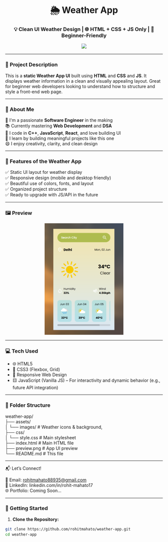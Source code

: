 <!-- 👋 Welcome Header -->
<h1 align="center">🌦️ Weather App </h1>
<h3 align="center">💡 Clean UI Weather Design | 🌐 HTML + CSS + JS Only | 🚀 Beginner-Friendly</h3>

<p align="center">
  <img src="https://readme-typing-svg.herokuapp.com?font=Fira+Code&size=22&pause=1000&color=00FFFF&center=true&vCenter=true&width=440&lines=Weather+UI+App+using+HTML+%26+CSS;Responsive+Design+Only;Beginner-Friendly+Project;Built+with+💖+by+Rohit+Mahato" />
</p>

---

### 📌 Project Description

This is a **static Weather App UI** built using **HTML** and **CSS** and **JS**. It displays weather information in a clean and visually appealing layout. Great for beginner web developers looking to understand how to structure and style a front-end web page.

---

### 🧠 About Me

🎯 I'm a passionate **Software Engineer** in the making  
📚 Currently mastering **Web Development** and **DSA**  
💬 I code in **C++**, **JavaScript**, **React**, and love building UI  
🚀 I learn by building meaningful projects like this one  
😄 I enjoy creativity, clarity, and clean design  

---

### 🌟 Features of the Weather App

✅ Static UI layout for weather display  
✅ Responsive design (mobile and desktop friendly)  
✅ Beautiful use of colors, fonts, and layout  
✅ Organized project structure  
✅ Ready to upgrade with JS/API in the future  

---

### 🖼️ Preview

<p align="center">
  <img src="preview.png" alt="Weather App UI Preview" width="50%">
</p>

---

### 💻 Tech Used

- 🌐 HTML5  
- 🎨 CSS3 (Flexbox, Grid)  
- 📱 Responsive Web Design
- 🟨 JavaScript (Vanilla JS) – For interactivity and dynamic behavior (e.g., future API integration)

---

### 📁 Folder Structure

weather-app/<br>
├── assets/<br>
│ └── images/ # Weather icons & background,<br>
├── css/<br>
│ └── style.css # Main stylesheet<br>
├── index.html # Main HTML file<br>
├── preview.png # App UI preview<br>
└── README.md # This file<br>

---

📬 Let’s Connect!<br>

📧 Email: rohitmahato88935@gmail.com<br>
🔗 LinkedIn: linkedin.com/in/rohit-mahato17<br>
🌐 Portfolio: Coming Soon...<br>

---

### 🚀 Getting Started

1. **Clone the Repository:**
```bash
git clone https://github.com/rohitmahato/weather-app.git
cd weather-app
```
